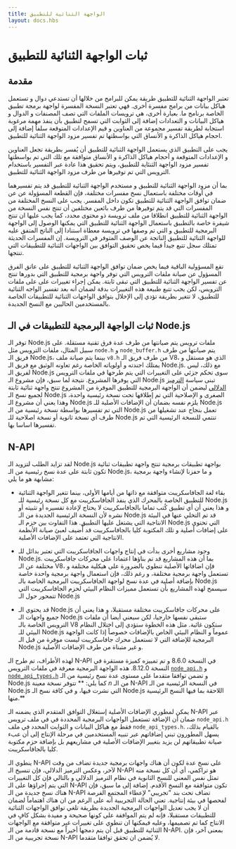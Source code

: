 ```yaml
---
title: الواجهة الثنائية للتطبيق
layout: docs.hbs
---
```


# ثبات الواجهة الثنائية للتطبيق

## مقدمة
تعتبر الواجهة الثنائية للتطبيق طريقة يمكن للبرامج من خلالها أن تستدعي دوال و تستعمل هياكل بيانات من برامج مفسرة أخرى.
فهي تعتبر النسخة المفسرة لواجهة برمجة تطبيق الخاصة برنامج ما. بعبارة أخرى، هي ترويسات الملفات التي تصف المصنفات و الدوال
و هياكل البيانات و التعدادات إضافة إلى الثوابت التي تسمح لتطبيق بأن ينفذ مهمة مرغوبة استجابة لطريقة تفسير مجموعة من العناوين و قيم الإعدادات المتوقعة سلفاُ
إضافة إلى احجام هياكل الذاكرة و الأنساق التي بواسطتها تم تفسير مزود الواجهة الثنائية للتطبيق.

يجب على التطبيق الذي يستعمل الواجهة الثنائية للتطبيق أن يُفسر بطريقة تجعل العناوين و الإعدادات المتوقعة و أحجام هياكل الذاكرة و الأنساق متوافقة مع
تلك التي تم بواسطتها تفسير مزود الواجهة الثنئاية للتطبيق، ويتم تحقيق هذا عادة عبر التفسير باستخدام الترويس التي تم توفيرها من طرف مزود الواجهة الثنائية للتطبيق.

بما أن مزود الواجهة الثنائية للتطبيق و مستخدم الواجهة الثنائية للتطبيق قد يتم تفسيرهما في أوقات مختلفة باستعمال نسخ مفسرات مختلفة، فإن القطعة المسؤولة عن
عن ضمان توافق الواجهة الثنائية للتطبيق تكون داخل المفسر. يجب على النسخ المختلفة من المفسرات التي قد يتم توفيرها من طرف بائعين مختلفين أن تنتج نفس النسخة من
الواجهة الثنائية للتطبيق انطلاقا من ملف ترويسة ذو محتوى محدد، كما يجب عليها ان تنتج شيفرة خاصة بالتطبيق باستعمال الواجهة الثنائية للتطبيق التي يمكنها الوصول إلى الواجهة البرمجية
للتطبيق و التي تم وصفها في ترويسة معطاة استنادا إلى الناتج المتفق عليه للواجهة الثنائية للتطبيق الناتجة عن الوصف المتوفر في الترويسة. إن المفسرات الحديثة تمتلك سجل تتبع جيداُ فيما يخص
تحقيق التوافق بين الواجهات الثنائية للتطبيقات التي تنتجها.

تقع المسؤولية الباقية فيما يخص ضمان توافق الواجهة الثنائية للتطبيق على عاتق الفرق المسؤول عن صيانة ملفات الترويس التي توفر واجهة برمجية للتطبيق التي بدورها تنتج
عن تفسير الواجهة الثنائية للتطبيق التي تبقى ثابتة. يمكن إجراء تغييرات على على ملفات الترويس، لكن يجب تتبع طبيعة هذه التغييرات بدقة لضمان أنه بعد تفسير الواجه الثنائية للتطبيق،
ﻻ تتغير بطريقة تؤدي إلى الإخلال بتوافق الواجهات الثنائية للتطبيقات الخاصة بالمستخدمين الحاليين مع النسخ الجديدة.

## ثبات الواجهة البرمجية للتطبيقات في الـ Node.js
توفر الـ Node.js ملفات ترويس يتم صيانتها من طرف عدة فرق تقنية مستقلة. على سبيل المثال، ملفات الترويس مثل `node.h` و `node_buffer.h` يتم صيانتها من طرف فريق الـ Node.js، بينما يتم صيانة ملف `v8.h` من طرف فريق الـ V8، الذي هو مستقل و يمتلك اجندته و أولوياته الخاصة رغم تعاونه الوثيق مع فريق الـ Node.js. مع ذلك، ليس لفريق الـ Node.js سوى تحكم جزئي على التغييرات التي يتم طرحها في ملفات الترويس التي يوفرها المشروع. نتيجة لما سبق، فإن مشروع الـ Node.js تبنى سياسة [الترميز الدلالي](https://semver.org/) ليضمن أن الواجهة البرمجية للتطبيق الموفرة من المشروع تنتج واجهة ثنائية ثابتة لجميع نسخ الـ Node.js الصغرى و الإصلاحية التي تم إطلاقها تحت نسخة رئيسية واحدة، وهذا يعني أن  مشروع الـ Node.js يلزم نفسه بضمان أن الإضافات الأصلية للـ Node.js التي تم تفسيرها بواسطة نسخة رئيسية من الـ Node.js تعمل بنجاح عند تشغيلها من طرف أي نسخة ثانوية أو نسخة اصلاحية للـ Node.js تنتمي للنسخة الرئيسية التي تم تفسيرها اساسا بها.

## N-API
لقد تزايد الطلب لتزويد الـ Node.js بواجهة تطبيقات برمجية تنتج واجهة تطبيقات ثنائية تكون ثابتة على عدة نسخ رئيسية من الـ Node.js، و ما حفزنا لإنشاء واجهة برمجية مشابهة هو ما يلي:
* بقاء لغة الجافاسكريبت متوافقة مع ذاتها من أيامها الأولى، بينما تتغير الواجهة الثنائية للتطبيق الخاصة بالمحرك الذي ينفذ الجافاسكريبت مع كل نسخة رئيسية للـ Node.js و هذا يعني أن أي تطبيق كُتب تماما بالجافاسكريبت لا يحتاج ﻹعادة تفسيره أو تثبيته أو نشره لأن النسخة الرئيسية الجديدة من الـ Node.js قد تم التخلي عنها في البيئة الانتاجية التي يشتغل عليها التطبيق. هذا التفاوت بين حزم الـ Node.js التي تحتوي على إضافات أصلية و تلك المكتوبة كليا بالجافاسكريبت قد أُضيف لعبئ صيانة الأنظمة الانتاجية التي تعتمد على الإضافات الأصلية.

* وجود مشاريع أخرى بدأت في إنتاج واجهات الجافاسكريبت التي تعتبر بدائل للـ Node.js. بما أن هذه المشاريع قد تم بناؤها اعتمادا على محركات جافاسكريبت مختلفة عن الـ V8، فإن اضافاتها الأصلية تنطوي  بالضرورة على هيكلية مختلفة و تستعمل واجهة برمجية مختلفة، و رغم ذلك، فإن استعمال واجهة برمجية واحدة خاصة بإضافة أصلية في عدة نسخ لواجهة الجافاسكريبت البرمجية الخاصة بالـ Node.js سيسمح لهذه المشاريع بأن تستعمل مميزات النظام البيئي لحزم الجافاسكريبت التي تتمحور حول الـ Node.js
* قد يحتوي الـ Node.js على محركات جافاسكريبت مختلفة مستقبلا، و هذا يعني أن جميع واجهات الـ Node.js ستبقى نفسها خارجيا، لكن سيعني أيضا أن ملفات الترويس الخاصة بالـ V8 ستكون غائبة.
مثل هذه الخطوة ستؤدي إلى اختلال النظام البيئي للـ Node.js عموماً و النظام البيئي الخاص بالإضافات خصوصاً إذا كانت الواجهة البرمجية للإضافة التي لا تستعمل محرك جافاسكريبت ليست موفرة من قبل الـ Node.js و غير متبناة من طرف الإضافات الأصلية.

لهذه الأطراف، تم طرح الـ N-API في النسخة 8.6.0 و تم تمييزه كميزة مستقرة في النسخة 8.12.0. هذه الواجهة البرمجية معرفة في ملفات الترويس [`node_api.h`][] و [`node_api_types.h`][] و تضمن توافقا متقدما على مستوى عدة نسخ رئيسية من الـ Node.js كما يلي:
** تتوفر نسخة معينة *n* من الـ N-API في النسخة الرئيسية من الـ Node.js التي نشرت فيها، و في كافة نسخ الـ Node.js اللاحقة بما فيها النسخ الرئيسية منها.**

يمكن لمطوري الإضافات الأصلية إستغلال التوافق المتقدم الذي يضمنه الـ N-API عبر ضمان أن  الإضافة تستعمل الواجهات البرمجية المحددة في في ملف ترويس `node_api.h` فقط مع هياكل البيانات و الثوابت المحدد في ملف `node_api_types.h`. بالقيام بذلك، يسهل المطورون تبني إضافاتهم عبر تنبيه المستخدمين في مرحلة الإنتاج إلى أن عبء صيانة تطبيقاتهم لن يزيد بتغيير الإضافات الأصلية في مشاريعهم بل بإضافة حزم مكتوبة كليا بالجافاسكريبت.

ينطوي الـ N-API على نسخ عدة لكون أن هناك واجهات برمجية جديدة تضاف من وقت ﻵخر، وعكس الترميز الدلالي، فإن تنسيخ الـ N-API هو تراكمي، أي أن كل نسخة منه تمثل نفس المعنى للنسخ الثانوية في نظام الترميز الدلالي و بالتالي فإن كل التغييرات التي يتم إجراؤها على الـ  N-API تكون متوافقة مع النسخ الأقدم. إضافة إلى ما سبق، فإن هناك نسخ جديدة من الـ N-API تضاف تحت بند "تجريبي" لإعطاء المجتمع الفرصة لفحصها في بيئة إنتاجية. تعني الحالة التجريبية أنه على الرغم من ان هناك اهتماماً لضمان أن ﻻ يجب تعديل الواجهات البرمجية الجديدة بطريقة تلغي توافق الواجهات الثنائية للتطبيقات مستقبلا، فإنه لم يتم الموافقة على كونها صحيحة و مفيدة بشكل كافٍ في الانتاج كما تم تصميمها، وعليه فيمكنها ان تنطوي على تغييرات غير متوافقة مع الواجهات الثنائية للتطبيق قبل أن يتم دمجها أخيراً مع نسخة قادمة من الـ N-API. بمعنى آخر، فإن نسخة تجريبية من الـ N-API لا يُضمن ان تحقق توافقا متقدما.

[`node_api.h`]: https://github.com/nodejs/node/blob/master/src/node_api.h
[`node_api_types.h`]: https://github.com/nodejs/node/blob/master/src/node_api_types.h
